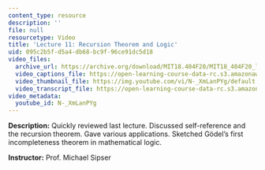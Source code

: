 ```yaml
---
content_type: resource
description: ''
file: null
resourcetype: Video
title: 'Lecture 11: Recursion Theorem and Logic'
uid: 095c2b5f-d5a4-db68-bc9f-96ce91dc5d18
video_files:
  archive_url: https://archive.org/download/MIT18.404F20/MIT18_404F20_lec11_300k.mp4
  video_captions_file: https://open-learning-course-data-rc.s3.amazonaws.com/18-404j-theory-of-computation-fall-2020/c27eaa0ac30f5c6693a6f1a1b63f5cae_N-_XmLanPYg.vtt
  video_thumbnail_file: https://img.youtube.com/vi/N-_XmLanPYg/default.jpg
  video_transcript_file: https://open-learning-course-data-rc.s3.amazonaws.com/18-404j-theory-of-computation-fall-2020/b7a580ba97f66a30ee33598402debf0f_N-_XmLanPYg.pdf
video_metadata:
  youtube_id: N-_XmLanPYg
---
```


**Description:** Quickly reviewed last lecture. Discussed self-reference and the recursion theorem. Gave various applications. Sketched Gödel’s first incompleteness theorem in mathematical logic.

**Instructor:** Prof. Michael Sipser